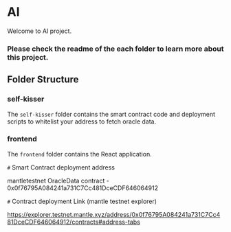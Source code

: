 # AI

Welcome to AI project.

###  Please check the readme of the each folder to learn more about this project.

## Folder Structure

### self-kisser

The `self-kisser` folder contains the smart contract code and deployment scripts to whitelist your address to fetch oracle data.

### frontend

The `frontend` folder contains the React application.


`#` Smart Contract deployment address

mantletestnet OracleData contract - 0x0f76795A084241a731C7Cc481DceCDF646064912  

`#` Contract deployment Link (mantle testnet explorer)

https://explorer.testnet.mantle.xyz/address/0x0f76795A084241a731C7Cc481DceCDF646064912/contracts#address-tabs